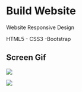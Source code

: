 <h1> Build Website </h1>

</h2>  Website Responsive Design </h2>

HTML5 - CSS3 -Bootstrap

<h2> Screen Gif </h2>

![](Buildstrap-Website.gif)


![](Buildstrap-Website-Responsive.gif)


